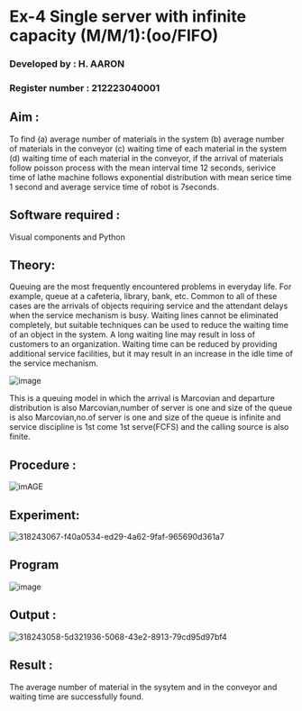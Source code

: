 # Ex-4 Single server with infinite capacity (M/M/1):(oo/FIFO)
### Developed by : H. AARON
### Register number : 212223040001
## Aim :
To find (a) average number of materials in the system (b) average number of materials in the conveyor (c) waiting time of each material in the system (d) waiting time of each material in the conveyor, if the arrival  of materials follow poisson process with the mean interval time 12 seconds, serivice time of lathe machine follows exponential distribution with mean serice time 1 second and average service time of robot is 7seconds.

## Software required :
Visual components and Python

## Theory:
Queuing are the most frequently encountered problems in everyday life. For example, queue at a cafeteria, library, bank, etc. Common to all of these cases are the arrivals of objects requiring service and the attendant delays when the service mechanism is busy. Waiting lines cannot be eliminated completely, but suitable techniques can be used to reduce the waiting time of an object in the system. A long waiting line may result in loss of customers to an organization. Waiting time can be reduced by providing additional service facilities, but it may result in an increase in the idle time of the service mechanism.

![image](1.png)

This is a queuing model in which the arrival is Marcovian and departure distribution is also Marcovian,number of server is one and size of the queue is also Marcovian,no.of server is one and size of the queue is infinite and service discipline is 1st come 1st serve(FCFS) and the calling source is also finite.

## Procedure :
![imAGE](2.png)

## Experiment:
![318243067-f40a0534-ed29-4a62-9faf-965690d361a7](https://github.com/aaron-h-2k5/Single-server-infinite-capacity---Markov-Model/assets/144250957/78d64d03-e70e-49ad-8a7c-f5be6a29ec13)
 
## Program
![image](https://github.com/ramjan1729/Single-server-infinite-capacity---Markov-Model/assets/103921593/5f1fd58d-5929-4c51-89ea-4cef009e5bad)

## Output :
![318243058-5d321936-5068-43e2-8913-79cd95d97bf4](https://github.com/aaron-h-2k5/Single-server-infinite-capacity---Markov-Model/assets/144250957/2798fb35-5224-4acd-9d38-778c82ffb800)

## Result :
The average number of material in the sysytem and in the conveyor and waiting time are successfully found.


